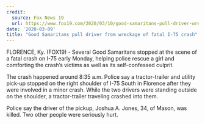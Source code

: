 ```yaml
---
credit:
  source: Fox News 19
  url: https://www.fox19.com/2020/03/10/good-samaritans-pull-driver-wreckage-fatal-i-crash/
date: '2020-03-09'
title: "Good Samaritans pull driver from wreckage of fatal I-75 crash"
---
```

FLORENCE, Ky. (FOX19) - Several Good Samaritans stopped at the scene of a fatal crash on I-75 early Monday, helping police rescue a girl and comforting the crash’s victims as well as its self-confessed culprit.

The crash happened around 8:35 a.m. Police say a tractor-trailer and utility pick-up stopped on the right shoulder of I-75 South in Florence after they were involved in a minor crash. While the two drivers were standing outside on the shoulder, a tractor-trailer traveling crashed into them.

Police say the driver of the pickup, Joshua A. Jones, 34, of Mason, was killed. Two other people were seriously hurt.
